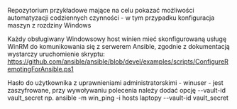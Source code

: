Repozytorium przykładowe mające na celu pokazać możliwości automatyzacji codziennych czynności - w tym przypadku konfiguracja maszyn z rozdziny Windows

Każdy obsługiwany Windowsowy host winien mieć skonfigurowaną usługę WinRM do komunikowania się z serwerem Ansible, zgodnie z dokumentacją wystarczy uruchomienie skryptu:
https://github.com/ansible/ansible/blob/devel/examples/scripts/ConfigureRemotingForAnsible.ps1

Hasło do użytkownika z uprawnieniami administratorskimi - winuser - jest zaszyfrowane, przy wywoływaniu polecenia należy dodać opcję --vault-id vault_secret 
np. ansible -m win_ping -i hosts laptopy --vault-id vault_secret




